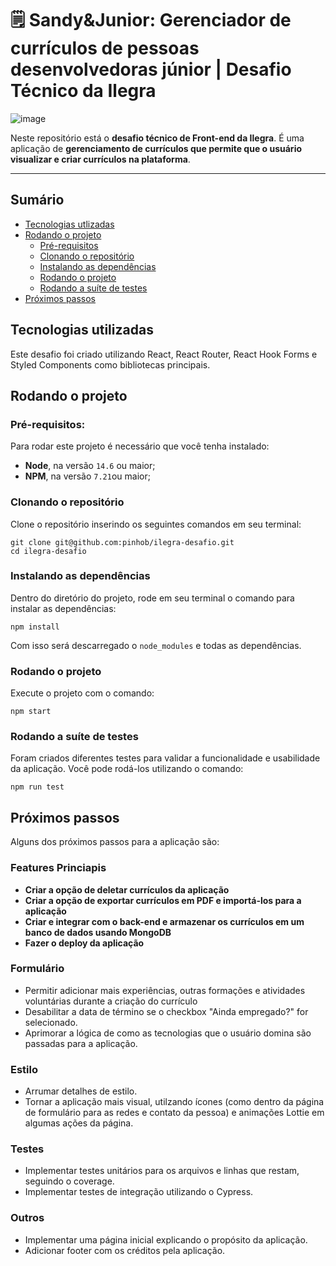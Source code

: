 # 🗒️ Sandy&Junior: Gerenciador de currículos de pessoas desenvolvedoras júnior | Desafio Técnico da Ilegra
![image](https://user-images.githubusercontent.com/20286747/163733405-8df53f2d-75c1-40e5-80ad-261f15d83a1a.png)

Neste repositório está o **desafio técnico de Front-end da Ilegra**. É uma aplicação de **gerenciamento de currículos que permite que o usuário visualizar e criar currículos na plataforma**.

---
## Sumário
- [Tecnologias utlizadas](#tecnologias-utilizadas)
- [Rodando o projeto](#rodando-o-projeto)
  - [Pré-requisitos](#pré-requisitos)
  - [Clonando o repositório](#clonando-o-repositório)
  - [Instalando as dependências](#instalando-as-dependências)
  - [Rodando o projeto](#rodando-o-projeto)
  - [Rodando a suíte de testes](#rodando-a-suíte-de-testes)
- [Próximos passos](#próximos-passos)

## Tecnologias utilizadas
Este desafio foi criado utilizando React, React Router, React Hook Forms e Styled Components como bibliotecas principais.

## Rodando o projeto
### Pré-requisitos: 

Para rodar este projeto é necessário que você tenha instalado:
* **Node**, na versão `14.6` ou maior;
* **NPM**, na versão `7.21`ou maior;

### Clonando o repositório

Clone o repositório inserindo os seguintes comandos em seu terminal: 
```
git clone git@github.com:pinhob/ilegra-desafio.git
cd ilegra-desafio
```
### Instalando as dependências
Dentro do diretório do projeto, rode em seu terminal o comando para instalar as dependências: 
```
npm install
```
Com isso será descarregado o `node_modules` e todas as dependências.

### Rodando o projeto
Execute o projeto com o comando:
```
npm start
```
### Rodando a suíte de testes
Foram criados diferentes testes para validar a funcionalidade e usabilidade da aplicação. Você pode rodá-los utilizando o comando:

```
npm run test
```

## Próximos passos
Alguns dos próximos passos para a aplicação são:

### Features Princiapis
* **Criar a opção de deletar currículos da aplicação**
* **Criar a opção de exportar currículos em PDF e importá-los para a aplicação**
* **Criar e integrar com o back-end e armazenar os currículos em um banco de dados usando MongoDB**
* **Fazer o deploy da aplicação**


### Formulário
* Permitir adicionar mais experiências, outras formações e atividades voluntárias durante a criação do currículo
* Desabilitar a data de término se o checkbox "Ainda empregado?" for selecionado.
* Aprimorar a lógica de como as tecnologias que o usuário domina são passadas para a aplicação.

### Estilo
* Arrumar detalhes de estilo.
* Tornar a aplicação mais visual, utilzando ícones (como dentro da página de formulário para as redes e contato da pessoa) e animações Lottie em algumas ações da página. 

### Testes
* Implementar testes unitários para os arquivos e linhas que restam, seguindo o coverage.
* Implementar testes de integração utilizando o Cypress.

### Outros
* Implementar uma página inicial explicando o propósito da aplicação.
* Adicionar footer com os créditos pela aplicação.
